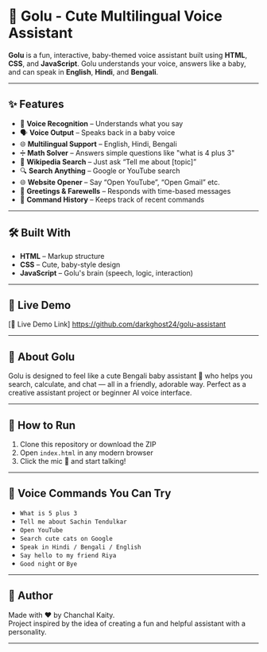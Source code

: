 # 🍼 Golu - Cute Multilingual Voice Assistant

**Golu** is a fun, interactive, baby-themed voice assistant built using **HTML**, **CSS**, and **JavaScript**. Golu understands your voice, answers like a baby, and can speak in **English**, **Hindi**, and **Bengali**.

---

## ✨ Features

- 🎤 **Voice Recognition** – Understands what you say
- 🗣️ **Voice Output** – Speaks back in a baby voice
- 🌐 **Multilingual Support** – English, Hindi, Bengali
- ➗ **Math Solver** – Answers simple questions like "what is 4 plus 3"
- 📖 **Wikipedia Search** – Just ask “Tell me about [topic]”
- 🔍 **Search Anything** – Google or YouTube search
- 🌐 **Website Opener** – Say “Open YouTube”, “Open Gmail” etc.
- 💬 **Greetings & Farewells** – Responds with time-based messages
- 🧠 **Command History** – Keeps track of recent commands

---

## 🛠️ Built With

- **HTML** – Markup structure
- **CSS** – Cute, baby-style design
- **JavaScript** – Golu's brain (speech, logic, interaction)

---

## 📸 Live Demo

[🔗 Live Demo Link] https://github.com/darkghost24/golu-assistant

---

## 🧒 About Golu

Golu is designed to feel like a cute Bengali baby assistant 👶 who helps you search, calculate, and chat — all in a friendly, adorable way. Perfect as a creative assistant project or beginner AI voice interface.

---

## 📂 How to Run

1. Clone this repository or download the ZIP
2. Open `index.html` in any modern browser
3. Click the mic 🎤 and start talking!

---

## 🤖 Voice Commands You Can Try

- `What is 5 plus 3`
- `Tell me about Sachin Tendulkar`
- `Open YouTube`
- `Search cute cats on Google`
- `Speak in Hindi / Bengali / English`
- `Say hello to my friend Riya`
- `Good night` or `Bye`

---

## 🧠 Author

Made with ❤️ by Chanchal Kaity.  
Project inspired by the idea of creating a fun and helpful assistant with a personality.

---


